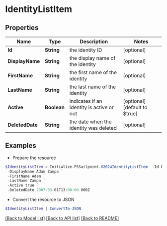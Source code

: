 # IdentityListItem
## Properties

Name | Type | Description | Notes
------------ | ------------- | ------------- | -------------
**Id** | **String** | the identity ID | [optional] 
**DisplayName** | **String** | the display name of the identity | [optional] 
**FirstName** | **String** | the first name of the identity | [optional] 
**LastName** | **String** | the last name of the identity | [optional] 
**Active** | **Boolean** | indicates if an identity is active or not | [optional] [default to $true]
**DeletedDate** | **String** | the date when the identity was deleted | [optional] 

## Examples

- Prepare the resource
```powershell
$IdentityListItem = Initialize-PSSailpoint.V2024IdentityListItem  -Id bc693f07e7b645539626c25954c58554 `
 -DisplayName Adam Zampa `
 -FirstName Adam `
 -LastName Zampa `
 -Active true `
 -DeletedDate 2007-03-01T13:00:00.000Z
```

- Convert the resource to JSON
```powershell
$IdentityListItem | ConvertTo-JSON
```

[[Back to Model list]](../README.md#documentation-for-models) [[Back to API list]](../README.md#documentation-for-api-endpoints) [[Back to README]](../README.md)

